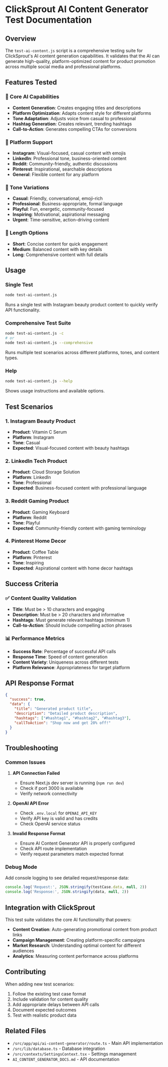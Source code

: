 # ClickSprout AI Content Generator Test Documentation

## Overview
The `test-ai-content.js` script is a comprehensive testing suite for ClickSprout's AI content generation capabilities. It validates that the AI can generate high-quality, platform-optimized content for product promotion across multiple social media and professional platforms.

## Features Tested

### 🚀 Core AI Capabilities
- **Content Generation**: Creates engaging titles and descriptions
- **Platform Optimization**: Adapts content style for different platforms
- **Tone Adaptation**: Adjusts voice from casual to professional
- **Hashtag Generation**: Creates relevant, trending hashtags
- **Call-to-Action**: Generates compelling CTAs for conversions

### 📱 Platform Support
- **Instagram**: Visual-focused, casual content with emojis
- **LinkedIn**: Professional tone, business-oriented content
- **Reddit**: Community-friendly, authentic discussions
- **Pinterest**: Inspirational, searchable descriptions
- **General**: Flexible content for any platform

### 🎨 Tone Variations
- **Casual**: Friendly, conversational, emoji-rich
- **Professional**: Business-appropriate, formal language
- **Playful**: Fun, energetic, community-focused
- **Inspiring**: Motivational, aspirational messaging
- **Urgent**: Time-sensitive, action-driving content

### 📏 Length Options
- **Short**: Concise content for quick engagement
- **Medium**: Balanced content with key details
- **Long**: Comprehensive content with full details

## Usage

### Single Test
```bash
node test-ai-content.js
```
Runs a single test with Instagram beauty product content to quickly verify API functionality.

### Comprehensive Test Suite
```bash
node test-ai-content.js -c
# or
node test-ai-content.js --comprehensive
```
Runs multiple test scenarios across different platforms, tones, and content types.

### Help
```bash
node test-ai-content.js --help
```
Shows usage instructions and available options.

## Test Scenarios

### 1. Instagram Beauty Product
- **Product**: Vitamin C Serum
- **Platform**: Instagram
- **Tone**: Casual
- **Expected**: Visual-focused content with beauty hashtags

### 2. LinkedIn Tech Product
- **Product**: Cloud Storage Solution
- **Platform**: LinkedIn
- **Tone**: Professional
- **Expected**: Business-focused content with professional language

### 3. Reddit Gaming Product
- **Product**: Gaming Keyboard
- **Platform**: Reddit
- **Tone**: Playful
- **Expected**: Community-friendly content with gaming terminology

### 4. Pinterest Home Decor
- **Product**: Coffee Table
- **Platform**: Pinterest
- **Tone**: Inspiring
- **Expected**: Aspirational content with home decor hashtags

## Success Criteria

### ✅ Content Quality Validation
- **Title**: Must be > 10 characters and engaging
- **Description**: Must be > 20 characters and informative
- **Hashtags**: Must generate relevant hashtags (minimum 1)
- **Call-to-Action**: Should include compelling action phrases

### 📊 Performance Metrics
- **Success Rate**: Percentage of successful API calls
- **Response Time**: Speed of content generation
- **Content Variety**: Uniqueness across different tests
- **Platform Relevance**: Appropriateness for target platform

## API Response Format

```json
{
  "success": true,
  "data": {
    "title": "Generated product title",
    "description": "Detailed product description",
    "hashtags": ["#hashtag1", "#hashtag2", "#hashtag3"],
    "callToAction": "Shop now and get 20% off!"
  }
}
```

## Troubleshooting

### Common Issues

1. **API Connection Failed**
   - Ensure Next.js dev server is running (`npm run dev`)
   - Check if port 3000 is available
   - Verify network connectivity

2. **OpenAI API Error**
   - Check `.env.local` for `OPENAI_API_KEY`
   - Verify API key is valid and has credits
   - Check OpenAI service status

3. **Invalid Response Format**
   - Ensure AI Content Generator API is properly configured
   - Check API route implementation
   - Verify request parameters match expected format

### Debug Mode
Add console logging to see detailed request/response data:
```javascript
console.log('Request:', JSON.stringify(testCase.data, null, 2))
console.log('Response:', JSON.stringify(data, null, 2))
```

## Integration with ClickSprout

This test suite validates the core AI functionality that powers:
- **Content Creation**: Auto-generating promotional content from product links
- **Campaign Management**: Creating platform-specific campaigns
- **Market Research**: Understanding optimal content for different audiences
- **Analytics**: Measuring content performance across platforms

## Contributing

When adding new test scenarios:
1. Follow the existing test case format
2. Include validation for content quality
3. Add appropriate delays between API calls
4. Document expected outcomes
5. Test with realistic product data

## Related Files
- `/src/app/api/ai-content-generator/route.ts` - Main API implementation
- `/src/lib/database.ts` - Database integration
- `/src/contexts/SettingsContext.tsx` - Settings management
- `AI_CONTENT_GENERATOR_DOCS.md` - API documentation

